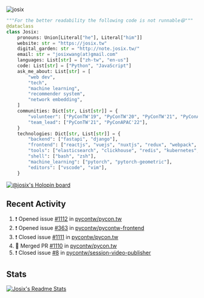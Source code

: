 ![josix](https://komarev.com/ghpvc/?username=josix)
```python
"""For the better readability the following code is not runnable😆"""
@dataclass
class Josix:
    pronouns: Union[Literal["he"], Literal["him"]]
    website: str = "https://josix.tw"
    digital_garden: str = "http://note.josix.tw/"
    email: str = "josixwang(at)gmail.com"
    languages: List[str] = ["zh-tw", "en-us"]
    code: List[str] = ["Python", "JavaScript"]
    ask_me_about: List[str] = [
        "web dev",
        "tech",
        "machine learning",
        "recommender system",
        "network embedding",
    ]
    communities: Dict[str, List[str]] = {
        "volunteer": ["PyConTW'19", "PyConTW'20", "PyConTW'21", "PyConAPAC'22"],
        "team_lead": ["PyConTW'21", "PyConAPAC'22"],
    }
    technologies: Dict[str, List[str]] = {
        "backend": ["fastapi", "django"],
        "frontend": ["reactjs", "vuejs", "nuxtjs", "redux", "webpack", "tailwindcss"],
        "tools": ["elasticsearch", "clickhouse", "redis", "kubernetes", "docker"],
        "shell": ["bash", "zsh"],
        "machine_learning": ["pytorch", "pytorch-geometric"],
        "editors": ["vscode", "vim"],
    }
```
[![@josix's Holopin board](https://holopin.io/api/user/board?user=josix)](https://holopin.io/@josix)

## Recent Activity
<!--START_SECTION:activity-->
1. ❗️ Opened issue [#1112](https://github.com/pycontw/pycon.tw/issues/1112) in [pycontw/pycon.tw](https://github.com/pycontw/pycon.tw)
2. ❗️ Opened issue [#363](https://github.com/pycontw/pycontw-frontend/issues/363) in [pycontw/pycontw-frontend](https://github.com/pycontw/pycontw-frontend)
3. ❗️ Closed issue [#1111](https://github.com/pycontw/pycon.tw/issues/1111) in [pycontw/pycon.tw](https://github.com/pycontw/pycon.tw)
4. 🎉 Merged PR [#1110](https://github.com/pycontw/pycon.tw/pull/1110) in [pycontw/pycon.tw](https://github.com/pycontw/pycon.tw)
5. ❗️ Closed issue [#8](https://github.com/pycontw/session-video-publisher/issues/8) in [pycontw/session-video-publisher](https://github.com/pycontw/session-video-publisher)
<!--END_SECTION:activity-->



## Stats
[![Josix's Readme Stats](https://github-readme-stats.vercel.app/api?username=josix&show_icons=true&theme=default&count_private=true&card_width=400)](https://github.com/anuraghazra/github-readme-stats)
